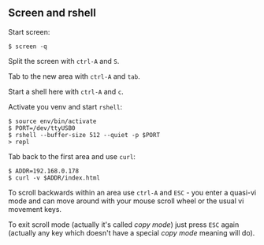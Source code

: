 Screen and rshell
-----------------

Start screen:

    $ screen -q

Split the screen with `ctrl-A` and `S`.

Tab to the new area with `ctrl-A` and `tab`.

Start a shell here with `ctrl-A` and `c`.

Activate you venv and start `rshell`:

    $ source env/bin/activate
    $ PORT=/dev/ttyUSB0
    $ rshell --buffer-size 512 --quiet -p $PORT
    > repl

Tab back to the first area and use `curl`:

    $ ADDR=192.168.0.178
    $ curl -v $ADDR/index.html

To scroll backwards within an area use `ctrl-A` and `ESC` - you enter a quasi-vi mode and can move around with your mouse scroll wheel or the usual vi movement keys.

To exit scroll mode (actually it's called _copy mode_) just press `ESC` again (actually any key which doesn't have a special _copy mode_ meaning will do).
